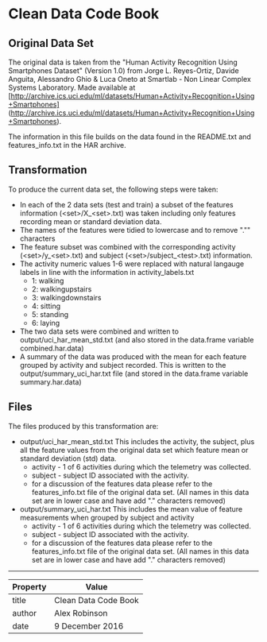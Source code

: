# Clean Data Code Book

## Original Data Set
The original data is taken from the "Human Activity Recognition Using Smartphones Dataset" (Version 1.0) from
Jorge L. Reyes-Ortiz, Davide Anguita, Alessandro Ghio & Luca Oneto at Smartlab - Non Linear Complex Systems Laboratory. Made available at [http://archive.ics.uci.edu/ml/datasets/Human+Activity+Recognition+Using+Smartphones] (http://archive.ics.uci.edu/ml/datasets/Human+Activity+Recognition+Using+Smartphones).

The information in this file builds on the data found in the README.txt and features_info.txt in the HAR archive.

## Transformation
To produce the current data set, the following steps were taken:
* In each of the 2 data sets (test and train) a subset of the features information (\<set\>/X_\<set\>.txt) was taken including only features recording mean or standard deviation data.
* The names of the features were tidied to lowercase and to remove "."" characters
* The feature subset was combined with the corresponding activity (\<set\>/y_\<set\>.txt) and subject (\<set\>/subject_\<test\>.txt) information.
* The activity numeric values 1-6 were replaced with natural langauge labels in line with the information in activity_labels.txt
    + 1\: walking
    + 2\: walkingupstairs
    + 3\: walkingdownstairs
    + 4\: sitting
    + 5\: standing
    + 6\: laying
* The two data sets were combined and written to output/uci_har_mean_std.txt (and also stored in the data.frame variable combined.har.data)
* A summary of the data was produced with the mean for each feature grouped by activity and subject recorded. This is written to the output/summary_uci_har.txt file (and stored in the data.frame variable summary.har.data)

## Files
The files produced by this transformation are:
* output/uci_har_mean_std.txt
    This includes the activity, the subject, plus all the feature values from the original data set which feature mean or standard deviation (std) data.
    * activity - 1 of 6 activities during which the telemetry was collected. 
    * subject - subject ID associated with the activity.
    * for a discussion of the features data please refer to the features_info.txt file of the original data set.
          (All names in this data set are in lower case and have add "." characters removed)
* output/summary_uci_har.txt
   This includes the mean value of feature measurements when grouped by subject and activity
    * activity - 1 of 6 activities during which the telemetry was collected. 
    * subject - subject ID associated with the activity.
    * for a discussion of the features data please refer to the features_info.txt file of the original data set.
          (All names in this data set are in lower case and have add "." characters removed)

***
      
| Property | Value |
| --- | --- |
| title | Clean Data Code Book |
| author | Alex Robinson |
| date | 9 December 2016 |